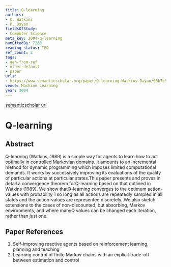 ```yaml
---
title: Q-learning
authors:
- C. Watkins
- P. Dayan
fieldsOfStudy:
- Computer Science
meta_key: 2004-q-learning
numCitedBy: 7263
reading_status: TBD
ref_count: 2
tags:
- gen-from-ref
- other-default
- paper
urls:
- https://www.semanticscholar.org/paper/Q-learning-Watkins-Dayan/03b7e51c52084ac1db5118342a00b5fbcfc587aa?sort=total-citations
venue: Machine Learning
year: 2004
---
```


[semanticscholar url](https://www.semanticscholar.org/paper/Q-learning-Watkins-Dayan/03b7e51c52084ac1db5118342a00b5fbcfc587aa?sort=total-citations)

# Q-learning

## Abstract

Q-learning (Watkins, 1989) is a simple way for agents to learn how to act optimally in controlled Markovian domains. It amounts to an incremental method for dynamic programming which imposes limited computational demands. It works by successively improving its evaluations of the quality of particular actions at particular states.This paper presents and proves in detail a convergence theorem forQ-learning based on that outlined in Watkins (1989). We show thatQ-learning converges to the optimum action-values with probability 1 so long as all actions are repeatedly sampled in all states and the action-values are represented discretely. We also sketch extensions to the cases of non-discounted, but absorbing, Markov environments, and where manyQ values can be changed each iteration, rather than just one.

## Paper References

1. Self-improving reactive agents based on reinforcement learning, planning and teaching
2. Learning control of finite Markov chains with an explicit trade-off between estimation and control
